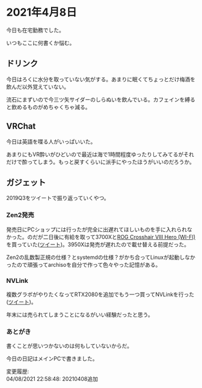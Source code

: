 # 2021年4月8日

今日も在宅勤務でした。

いつもここに何書くか悩む。

## ドリンク

今日はろくに水分を取っていない気がする。あまりに眠くてちょっとだけ梅酒を飲んだ以外覚えていない。

流石にまずいので今三ツ矢サイダーのしらぬいを飲んでいる。カフェインを縛ると飲めるものがめちゃくちゃ減る。

## VRChat

今日は英語を喋る人がいっぱいいた。

あまりにもVR酔いがひどいので最近は海で1時間程度ゆったりしてみてるがそれだけで酔ってしまう。もっと戻すくらいに派手にやったほうがいいのだろうか。

## ガジェット

2019Q3をツイートで振り返っていくやつ。

### Zen2発売

発売日にPCショップには行ったが完全に出遅れてほしいものを手に入れられなかった。のだが二日後に有給を取って3700Xと[ROG Crosshair VIII Hero (WI-FI)](https://rog.asus.com/jp/motherboards/rog-crosshair/rog-crosshair-viii-hero-wi-fi-model/)を買っていた([ツイート](https://twitter.com/ray45422/status/1148502321510268928))。3950Xは発売が遅れたので載せ替える前提だった。

Zen2の乱数製正規の仕様？とsystemdの仕様？がかち合ってLinuxが起動しなかったので頑張ってarchisoを自分で作って色々やった記憶がある。

### NVLink

複数グラボがやりたくなってRTX2080を追加でもう一つ買ってNVLinkを行った([ツイート](https://twitter.com/ray45422/status/1161274591207018497))。

年末には売られてしまうことになるがいい経験だったと思う。

### あとがき

書くことが思いつかないのは何もしていないからだ。

今日の日記はメインPCで書きました。

変更履歴:  
04/08/2021 22:58:48: 20210408追加  
